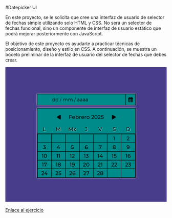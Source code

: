 #Datepicker UI
<p>En este proyecto, se le solicita que cree una interfaz de usuario de selector de fechas simple utilizando solo HTML y CSS. No será un selector de fechas funcional, sino un componente de interfaz de usuario estático que podrá mejorar posteriormente con JavaScript.</p>
<p>El objetivo de este proyecto es ayudarte a practicar técnicas de posicionamiento, diseño y estilo en CSS. A continuación, se muestra un boceto preliminar de la interfaz de usuario del selector de fechas que debes crear.</p>

<img src="datepicker-ui-roadmap-sh.png" alt="Portada">

<a href="https://roadmap.sh/projects/datepicker-ui" target="_blank">Enlace al ejercicio</a>